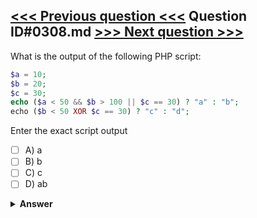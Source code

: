[<<< Previous question <<<](0307.md)   Question ID#0308.md   [>>> Next question >>>](0309.md)
---

What is the output of the following PHP script:

```php
$a = 10;
$b = 20;
$c = 30;
echo ($a < 50 && $b > 100 || $c == 30) ? "a" : "b";
echo ($b < 50 XOR $c == 30) ? "c" : "d";
```
Enter the exact script output

- [ ] A) a
- [ ] B) b
- [ ] C) c
- [ ] D) ab

<details><summary><b>Answer</b></summary>
<p>
  Answer: <strong>A</strong>
</p>
</details>
